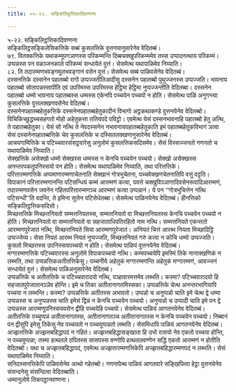 ```yaml
---
title: ०५-२२. सङ्किलिट्ठत्तिकादिवण्णना

---
```

५-२२. सङ्किलिट्ठत्तिकादिवण्णना  
सङ्किलिट्ठसङ्किलेसिकत्तिके सब्बं कुसलत्तिके वुत्तनयानुसारेनेव वेदितब्बं।  
७९. वितक्कत्तिके यथाकम्मूपगञाणस्स परिकम्मन्ति दिब्बचक्खुपरिकम्ममेव तस्स उप्पादनत्थाय परिकम्मं। उप्पन्नस्स पन वळञ्जनकाले परिकम्मं सन्धायेतं वुत्तं। सेसमेत्थ यथापाळिमेव निय्याति।  
८२. ति तदारम्मणभवङ्गमूलभवङ्गानं वसेन वुत्तं। सेसमेत्थ सब्बं पाळिवसेनेव वेदितब्बं।  
दस्सनत्तिके दस्सनेन पहातब्बो रागो उप्पज्जतीतिआदीसु दस्सनेन पहातब्बो पुथुज्जनस्स उप्पज्जति। भावनाय पहातब्बो सोतापन्नस्सापीति एवं उपरिमस्स उपरिमस्स हेट्ठिमा हेट्ठिमा नुप्पज्जन्तीति वेदितब्बा। दस्सनेन पहातब्बो धम्मो भावनाय पहातब्बस्स धम्मस्स एकेनपि पच्चयेन पच्चयो न होति। सेसमेत्थ पाळिं अनुगन्त्वा कुसलत्तिके वुत्तलक्खणवसेनेव वेदितब्बं।  
दस्सनेनपहातब्बहेतुकत्तिके दस्सनेनपहातब्बहेतुकादीनं विभागो अट्ठकथाकण्डे वुत्तनयेनेव वेदितब्बो। विचिकिच्छुद्धच्चसहगतो मोहो अहेतुकत्ता ततियपदे पविट्ठो। एवमेत्थ येसं दस्सनभावनाहि पहातब्बो हेतु अत्थि, ते पहातब्बहेतुका। येसं सो नत्थि ते नेवदस्सनेन नभावनायपहातब्बहेतुकाति इमं पहातब्बहेतुकविभागं ञत्वा सेसं दस्सनेनपहातब्बत्तिके चेव कुसलत्तिके च दस्सितलक्खणानुसारेनेव वेदितब्बं।  
आचयगामित्तिके च पटिच्चवारसंसट्ठवारेसु अनुलोमं कुसलत्तिकसदिसमेव। सेसं विस्सज्जनतो गणनतो च यथापाळिमेव निय्याति।  
सेक्खत्तिके असेक्खो धम्मो सेक्खस्स धम्मस्स न केनचि पच्चयेन पच्चयो। सेक्खो असेक्खस्स अनन्तरपकतूपनिस्सयो पन होति। सेसमेत्थ यथापाळिमेव निय्याति, तथा परित्तत्तिके।  
परित्तारम्मणत्तिके अप्पमाणारम्मणाचेतनाति सेक्खानं गोत्रभुचेतना, पच्चवेक्खणचेतनातिपि वत्तुं वट्टति। विपाकानं परित्तारम्मणानन्ति पटिसन्धियं कम्मं आरम्मणं कत्वा, पवत्ते चक्खुविञ्ञाणादिवसेनरूपादिआरम्मणं, तदारम्मणवसेन जवनेन गहितपरित्तारम्मणञ्च आरम्मणं कत्वा उप्पन्नानं। ये पन ‘‘गोत्रभुचित्तेन नत्थि पटिसन्धी’’ति वदन्ति, ते इमिना सुत्तेन पटिसेधेतब्बा। सेसमेत्थ पाळिनयेनेव वेदितब्बं। हीनत्तिको सङ्किलिट्ठत्तिकसदिसो।  
मिच्छत्तत्तिके मिच्छत्तनियतो सम्मत्तनियतस्स, सम्मत्तनियतो वा मिच्छत्तनियतस्स केनचि पच्चयेन पच्चयो न होति। मिच्छत्तनियतो वा सम्मत्तनियतो वा सहजाताधिपतिरहितो नाम नत्थि। सम्मत्तनियते एकन्ततो आरम्मणपुरेजातं नत्थि, मिच्छत्तनियते सिया आरम्मणपुरेजातं। अनियतं चित्तं आरब्भ नियता मिच्छादिट्ठि उप्पज्जेय्य। सेसा नियतं आरब्भ नियतं नुप्पज्जति, मिच्छत्तनियतं गरुं कत्वा न कोचि धम्मो उप्पज्जति। कुसलो मिच्छत्तस्स उपनिस्सयपच्चयो न होति। सेसमेत्थ पाळियं वुत्तनयेनेव वेदितब्बं।  
मग्गारम्मणत्तिके पटिच्चवारस्स अनुलोमे विपाकपच्चयो नत्थि। कम्मपच्चयेपि इमस्मिं तिके नानाक्खणिकं न लब्भति, तथा उप्पन्नत्तिकअतीतत्तिकेसु। पच्चनीये अहेतुकं मग्गारम्मणन्ति अहेतुकं मग्गारम्मणं, आवज्जनं सन्धायेतं वुत्तं। सेसमेत्थ पाळिअनुसारेनेव वेदितब्बं।  
उप्पन्नत्तिके च अतीतत्तिके च पटिच्चवारादयो नत्थि, पञ्हावारमत्तमेव लब्भति। कस्मा? पटिच्चवारादयो हि सहजातपुरेजातानञ्ञेव होन्ति। इमे च तिका अतीतानागतमिस्सका। उप्पन्नत्तिके चेत्थ अनन्तरभागियापि पच्चया न लब्भन्ति। कस्मा? उप्पन्नत्तिके अतीतस्स अभावतो। उप्पन्नो च अनुप्पन्नो चाति इमे चेत्थ द्वे धम्मा उप्पन्नस्स च अनुप्पन्नस्स चाति इमेसं द्विन्नं न केनचि पच्चयेन पच्चयो। अनुप्पन्नो च उप्पादी चाति इमे पन द्वे उप्पन्नस्स आरम्मणूपनिस्सयवसेन द्वीहि पच्चयेहि पच्चयो। सेसमेत्थ पाळियं आगतनयेनेव वेदितब्बं।  
अतीतत्तिके पच्चुप्पन्नं अतीतानागतस्स, अतीतानागतञ्च अतीतानागतस्स न केनचि पच्चयेन पच्चयो। निब्बानं पन द्वीसुपि इमेसु तिकेसु नेव पच्चयतो न पच्चयुप्पन्नतो लब्भति। सेसमिधापि पाळियं आगतनयेनेव वेदितब्बं।  
अज्झत्तत्तिके अज्झत्तबहिद्धापदं न गहितं। अज्झत्तबहिद्धासङ्खाता हि उभो रासयो नेव एकतो पच्चया होन्ति, न पच्चयुप्पन्ना; तस्मा हत्थतले ठपितस्स सासपस्स वण्णोपि हत्थतलवण्णेन सद्धिं एकतो आरम्मणं न होतीति वेदितब्बो। यथा च अज्झत्तबहिद्धापदं, एवमेत्थ अज्झत्तारम्मणत्तिकेपि अज्झत्तबहिद्धारम्मणपदं न लब्भति। सेसं यथापाळिमेव निय्याति।  
सनिदस्सनत्तिकेपि पाळिवसेनेव अत्थो गहेतब्बो। गणनापेत्थ पाळियं आगतवारे सङ्खिपित्वा हेट्ठा वुत्तनयेनेव संसन्दनेसु संसन्दित्वा वेदितब्बाति।  
धम्मानुलोमे तिकपट्ठानवण्णना।  